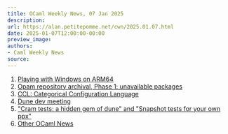 ```yaml
---
title: OCaml Weekly News, 07 Jan 2025
description:
url: https://alan.petitepomme.net/cwn/2025.01.07.html
date: 2025-01-07T12:00:00-00:00
preview_image:
authors:
- Caml Weekly News
source:
---
```


<ol><li><a href="https://alan.petitepomme.net/cwn/2025.01.07.html#1">Playing with Windows on ARM64</a></li><li><a href="https://alan.petitepomme.net/cwn/2025.01.07.html#2">Opam repository archival, Phase 1: unavailable packages</a></li><li><a href="https://alan.petitepomme.net/cwn/2025.01.07.html#3">CCL: Categorical Configuration Language</a></li><li><a href="https://alan.petitepomme.net/cwn/2025.01.07.html#4">Dune dev meeting</a></li><li><a href="https://alan.petitepomme.net/cwn/2025.01.07.html#5">"Cram tests: a hidden gem of dune" and "Snapshot tests for your own ppx"</a></li><li><a href="https://alan.petitepomme.net/cwn/2025.01.07.html#6">Other OCaml News</a></li></ol>
